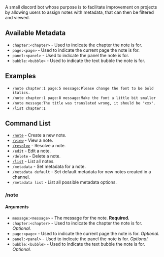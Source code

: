 A small discord bot whose purpose is to facilitate improvement on projects by allowing users to assign notes with metadata, that can then be filtered and viewed.

## Available Metadata

* `chapter:<chapter>` - Used to indicate the chapter the note is for.
* `page:<page>` - Used to indicate the current page the note is for.
* `panel:<panel>` - Used to indicate the panel the note is for.
* `bubble:<bubble>` - Used to indicate the text bubble the note is for.

## Examples

* `/note chapter:1 page:5 message:Please change the font to be bold italics.`
* `/note chapter:1 page:8 message:Make the font a little bit smaller`
* `/note message:The title was translated wrong, it should be "xxx".`
* `/list chapter:1`

## Command List

* [`/note`](#note) - Create a new note.
* [`/view`](#view) - View a note.
* [`/resolve`](#resolve) - Resolve a note.
* `/edit` - Edit a note.
* `/delete` - Delete a note.
* [`/list`](#list) - List all notes.
* `/metadata` - Set metadata for a note.
* `/metadata default` - Set default metadata for new notes created in a channel.
* `/metadata list` - List all possible metadata options.

### /note

#### Arguments

* `message:<message>` - The message for the note. **Required.**
* `chapter:<chapter>` - Used to indicate the chapter the note is for. _Optional._
* `page:<page>` - Used to indicate the current page the note is for. _Optional._
* `panel:<panel>` - Used to indicate the panel the note is for. _Optional._
* `bubble:<bubble>` - Used to indicate the text bubble the note is for. _Optional._
